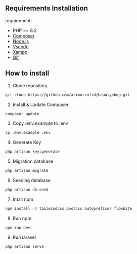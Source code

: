 ## Requirements Installation

requirement:

-   PHP >= 8.2
-   [Composer](https://getcomposer.org/download/)
-   [Node.js](https://nodejs.org/en/download/)
-   [Vscode](https://code.visualstudio.com/download)
-   [Xampp](https://www.apachefriends.org/download.html)
-   [Git](https://git-scm.com/downloads)

## How to install

1. Clone repository

```sh
git clone https://github.com/alimurrofid/beautyshop.git
```

2. Install & Update Composer

```sh
composer update
```

3. Copy .env.example to .env

```sh
cp .env.example .env
```

4. Generate Key

```sh
php artisan key:generate
```

5. Migration database

```sh
php artisan migrate
```

6. Seeding database

```sh
php artisan db:seed
```


7. Intall npm

```sh
npm install -D tailwindcss postcss autoprefixer flowbite
```

8. Run npm

```sh
npm run dev
```

9. Run laravel

```sh
php artisan serve
```
